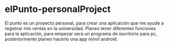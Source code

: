 # elPunto-personalProject

El punto es un proyecto personal, para crear una aplicación que me ayude a registrar mis ventas en la universidad. Planeo tener diferentes funciones para la aplicación, para empezar sera un programa de escritorio para pc, posteriormente planeo hacerlo una app móvil android.
